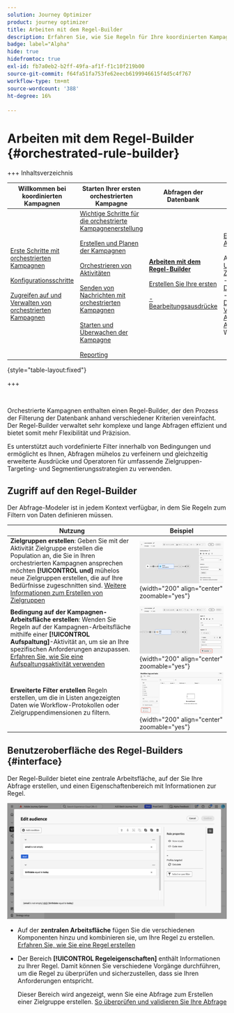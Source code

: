 ```yaml
---
solution: Journey Optimizer
product: journey optimizer
title: Arbeiten mit dem Regel-Builder
description: Erfahren Sie, wie Sie Regeln für Ihre koordinierten Kampagnen erstellen
badge: label="Alpha"
hide: true
hidefromtoc: true
exl-id: fb7a0eb2-b2ff-49fa-af1f-f1c10f219b00
source-git-commit: f64fa51fa753fe62eecb6199946615f4d5c4f767
workflow-type: tm+mt
source-wordcount: '388'
ht-degree: 16%

---
```



# Arbeiten mit dem Regel-Builder {#orchestrated-rule-builder}

+++ Inhaltsverzeichnis

| Willkommen bei koordinierten Kampagnen | Starten Ihrer ersten orchestrierten Kampagne | Abfragen der Datenbank | Aktivitäten für orchestrierte Kampagnen |
|---|---|---|---|
| [Erste Schritte mit orchestrierten Kampagnen](gs-orchestrated-campaigns.md)<br/><br/>[Konfigurationsschritte](configuration-steps.md)<br/><br/>[Zugreifen auf und Verwalten von orchestrierten Kampagnen](access-manage-orchestrated-campaigns.md) | [Wichtige Schritte für die orchestrierte Kampagnenerstellung](gs-campaign-creation.md)<br/><br/>[Erstellen und Planen der Kampagnen](create-orchestrated-campaign.md)<br/><br/>[Orchestrieren von Aktivitäten](orchestrate-activities.md)<br/><br/>[ Senden von Nachrichten mit orchestrierten Kampagnen](send-messages.md)<br/><br/>[Starten und Überwachen der Kampagne](start-monitor-campaigns.md)<br/><br/>[Reporting](reporting-campaigns.md) | <b>[Arbeiten mit dem Regel-Builder](orchestrated-rule-builder.md)</b><br/><br/>[Erstellen Sie Ihre ersten ](build-query.md)<br/><br/>[-Bearbeitungsausdrücke](edit-expressions.md) | [Erste Schritte mit Aktivitäten](activities/about-activities.md)<br/><br/>Aktivitäten:<br/>[Und-Verknüpfung](activities/and-join.md) - [Zielgruppe aufbauen](activities/build-audience.md) - [Dimensionsänderung](activities/change-dimension.md) - [Kombinieren](activities/combine.md) - [Deduplizierung](activities/enrichment.md) - [Verzweigung](activities/fork.md) - [Abstimmung](activities/reconciliation.md) - [Aufspaltung](activities/split.md) [&#128279;](activities/wait.md) Warten[&#128279;](activities/deduplication.md)  |

{style="table-layout:fixed"}

+++

<br/>

Orchestrierte Kampagnen enthalten einen Regel-Builder, der den Prozess der Filterung der Datenbank anhand verschiedener Kriterien vereinfacht. Der Regel-Builder verwaltet sehr komplexe und lange Abfragen effizient und bietet somit mehr Flexibilität und Präzision.

Es unterstützt auch vordefinierte Filter innerhalb von Bedingungen und ermöglicht es Ihnen, Abfragen mühelos zu verfeinern und gleichzeitig erweiterte Ausdrücke und Operatoren für umfassende Zielgruppen-Targeting- und Segmentierungsstrategien zu verwenden.

## Zugriff auf den Regel-Builder

Der Abfrage-Modeler ist in jedem Kontext verfügbar, in dem Sie Regeln zum Filtern von Daten definieren müssen.

| Nutzung | Beispiel |
|  ---  |  ---  |
| **Zielgruppen erstellen**: Geben Sie mit der Aktivität Zielgruppe erstellen die Population an, die Sie in Ihren orchestrierten Kampagnen ansprechen möchten **[!UICONTROL und]** mühelos neue Zielgruppen erstellen, die auf Ihre Bedürfnisse zugeschnitten sind. [Weitere Informationen zum Erstellen von Zielgruppen](../orchestrated/activities/build-audience.md) | ![Bild, das den Zugriff auf die Benutzeroberfläche zur Zielgruppenerstellung zeigt](assets/query-access-audience.png){width="200" align="center" zoomable="yes"} |
| **Bedingung auf der Kampagnen-Arbeitsfläche erstellen**: Wenden Sie Regeln auf der Kampagnen-Arbeitsfläche mithilfe einer **[!UICONTROL Aufspaltung]**-Aktivität an, um sie an Ihre spezifischen Anforderungen anzupassen. [Erfahren Sie, wie Sie eine Aufspaltungsaktivität verwenden](../orchestrated/activities/split.md) | ![Bild, das zeigt, wie auf Workflow-Anpassungsoptionen zugegriffen werden kann](assets/query-access-split.png){width="200" align="center" zoomable="yes"} |
| **Erweiterte Filter erstellen** Regeln erstellen, um die in Listen angezeigten Daten wie Workflow-Protokollen oder Zielgruppendimensionen zu filtern. | ![Bild, das zeigt, wie Listenfilter angepasst werden](assets/query-access-advanced-filters.png){width="200" align="center" zoomable="yes"} |

## Benutzeroberfläche des Regel-Builders {#interface}

Der Regel-Builder bietet eine zentrale Arbeitsfläche, auf der Sie Ihre Abfrage erstellen, und einen Eigenschaftenbereich mit Informationen zur Regel.

![Bild mit der Benutzeroberfläche des Regel-Builders](assets/rule-builder-interface.png)

* Auf der **zentralen Arbeitsfläche** fügen Sie die verschiedenen Komponenten hinzu und kombinieren sie, um Ihre Regel zu erstellen. [Erfahren Sie, wie Sie eine Regel erstellen](../orchestrated/build-query.md)

* Der Bereich **[!UICONTROL Regeleigenschaften]** enthält Informationen zu Ihrer Regel. Damit können Sie verschiedene Vorgänge durchführen, um die Regel zu überprüfen und sicherzustellen, dass sie Ihren Anforderungen entspricht.

  Dieser Bereich wird angezeigt, wenn Sie eine Abfrage zum Erstellen einer Zielgruppe erstellen. [So überprüfen und validieren Sie Ihre Abfrage](build-query.md#check-and-validate-your-query)
